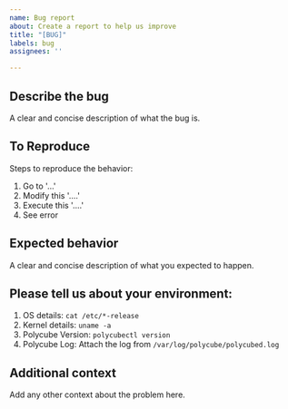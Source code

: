 ```yaml
---
name: Bug report
about: Create a report to help us improve
title: "[BUG]"
labels: bug
assignees: ''

---
```


## Describe the bug
A clear and concise description of what the bug is.

## To Reproduce
Steps to reproduce the behavior:
1. Go to '...'
2. Modify this '....'
3. Execute this '....'
4. See error

## Expected behavior
A clear and concise description of what you expected to happen.

## Please tell us about your environment: 
1. OS details: `cat /etc/*-release` 
2. Kernel details: `uname -a`
3. Polycube Version: `polycubectl version`
4. Polycube Log: Attach the log from `/var/log/polycube/polycubed.log`

## Additional context
Add any other context about the problem here.
